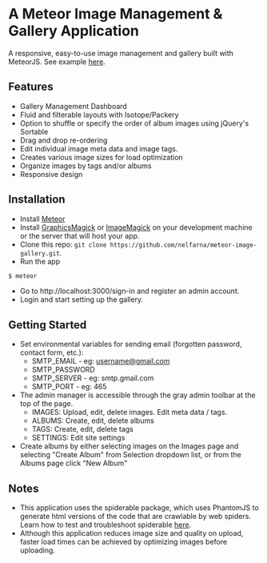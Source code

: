 # A Meteor Image Management & Gallery Application

A responsive, easy-to-use image management and gallery built with MeteorJS. See example [here](http://elmarcreative.com). 

## Features
* Gallery Management Dashboard
* Fluid and filterable layouts with Isotope/Packery
* Option to shuffle or specify the order of album images using jQuery's Sortable
* Drag and drop re-ordering
* Edit individual image meta data and image tags.
* Creates various image sizes for load optimization
* Organize images by tags and/or albums
* Responsive design



## Installation 

- Install [Meteor](http://www.meteor.com)
- Install [GraphicsMagick](http://www.graphicsmagick.org/) or [ImageMagick](http://www.imagemagick.org/script/index.php) on your development machine or the server that will host your app.
- Clone this repo: `git clone https://github.com/nelfarna/meteor-image-gallery.git`.
- Run the app

```sh
$ meteor
```
- Go to http://localhost:3000/sign-in and register an admin account.
- Login and start setting up the gallery.


## Getting Started

- Set environmental variables for sending email (forgotten password, contact form, etc.):
  - SMTP_EMAIL - eg: username@gmail.com
  - SMTP_PASSWORD
  - SMTP_SERVER - eg: smtp.gmail.com
  - SMTP_PORT - eg: 465 
- The admin manager is accessible through the gray admin toolbar at the top of the page.
  - IMAGES: Upload, edit, delete images. Edit meta data / tags.
  - ALBUMS: Create, edit, delete albums
  - TAGS: Create, edit, delete tags
  - SETTINGS: Edit site settings
- Create albums by either selecting images on the Images page and selecting "Create Album" from Selection dropdown list, or from the Albums page click "New Album"


## Notes

- This application uses the spiderable package, which uses PhantomJS to generate html versions of the code that are crawlable by web spiders. Learn how to test and troubleshoot spiderable [here](http://www.meteorpedia.com/read/spiderable/).
- Although this application reduces image size and quality on upload, faster load times can be achieved by optimizing images before uploading.
